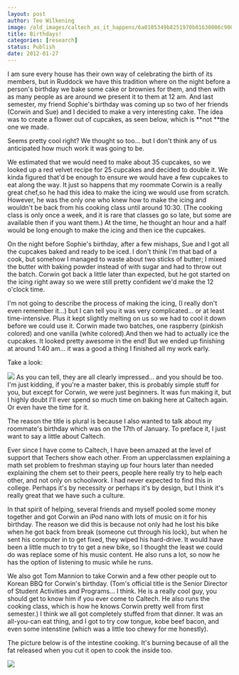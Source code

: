 ```yaml
---
layout: post
author: Teo Wilkening
image: /old_images/caltech_as_it_happens/6a0105349b8251970b01630006c900970d.jpg
title: Birthdays! 
categories: [research]
status: Publish
date: 2012-01-27
---
```



I am sure every house has their own way of celebrating the birth of its members, but in Ruddock we have this tradition where on the night before a person's birthday we bake some cake or brownies for them, and then with as many people as are around we present it to them at 12 am. And last semester, my friend Sophie's birthday was coming up so two of her friends (Corwin and Sue) and I decided to make a very interesting cake. The idea was to create a flower out of cupcakes, as seen below, which is **not **the one we made.

Seems pretty cool right? We thought so too... but I don't think any of us anticipated how much work it was going to be.

We estimated that we would need to make about 35 cupcakes, so we looked up a red velvet recipe for 25 cupcakes and decided to double it. We kinda figured that'd be enough to ensure we would have a few cupcakes to eat along the way. It just so happens that my roommate Corwin is a really great chef,so he had this idea to make the icing we would use from scratch. However, he was the only one who knew how to make the icing and wouldn't be back from his cooking class until around 10:30. (The cooking class is only once a week, and it is rare that classes go so late, but some are available then if you want them.) At the time, he thought an hour and a half would be long enough to make the icing and then ice the cupcakes.

On the night before Sophie's birthday, after a few mishaps, Sue and I got all the cupcakes baked and ready to be iced. I don't think I'm that bad of a cook, but somehow I managed to waste about two sticks of butter; I mixed the butter with baking powder instead of with sugar and had to throw out the batch. Corwin got back a little later than expected, but he got started on the icing right away so we were still pretty confident we'd make the 12 o'clock time.

I'm not going to describe the process of making the icing, (I really don't even remember it...) but I can tell you it was very complicated... or at least time-intensive. Plus it kept slightly melting on us so we had to cool it down before we could use it. Corwin made two batches, one raspberry (pinkish colored) and one vanilla (white colored).And then we had to actually ice the cupcakes. It looked pretty awesome in the end! But we ended up finishing at around 1:40 am... it was a good a thing I finished all my work early.

Take a look:

![](/old_images/caltech_as_it_happens/6a0105349b8251970b016760fc6280970b.jpg)
As you can tell, they are all clearly impressed... and you should be too. I'm just kidding, if you're a master baker, this is probably simple stuff for you, but except for Corwin, we were just beginners. It was fun making it, but I highly doubt I'll ever spend so much time on baking here at Caltech again. Or even have the time for it.

The reason the title is plural is because I also wanted to talk about my roommate's birthday which was on the 17th of January. To preface it, I just want to say a little about Caltech.

Ever since I have come to Caltech, I have been amazed at the level of support that Techers show each other. From an upperclassmen explaining a math set problem to freshman staying up four hours later than needed explaining the chem set to their peers, people here really try to help each other, and not only on schoolwork. I had never expected to find this in college. Perhaps it's by necessity or perhaps it's by design, but I think it's really great that we have such a culture.

In that spirit of helping, several friends and myself pooled some money together and got Corwin an iPod nano with lots of music on it for his birthday. The reason we did this is because not only had he lost his bike when he got back from break (someone cut through his lock), but when he sent his computer in to get fixed, they wiped his hard-drive. It would have been a little much to try to get a new bike, so I thought the least we could do was replace some of his music content. He also runs a lot, so now he has the option of listening to music while he runs.

We also got Tom Mannion to take Corwin and a few other people out to Korean BBQ for Corwin's birthday. (Tom's official title is the Senior Director of Student Activities and Programs... I think. He is a really cool guy, you should get to know him if you ever come to Caltech. He also runs the cooking class, which is how he knows Corwin pretty well from first semester.) I think we all got completely stuffed from that dinner. It was an all-you-can eat thing, and I got to try cow tongue, kobe beef bacon, and even some intenstine (which was a little too chewy for me honestly).

The picture below is of the intestine cooking. It's burning because of all the fat released when you cut it open to cook the inside too.


![](/old_images/caltech_as_it_happens/6a0105349b8251970b016760fcbfac970b.jpg)
